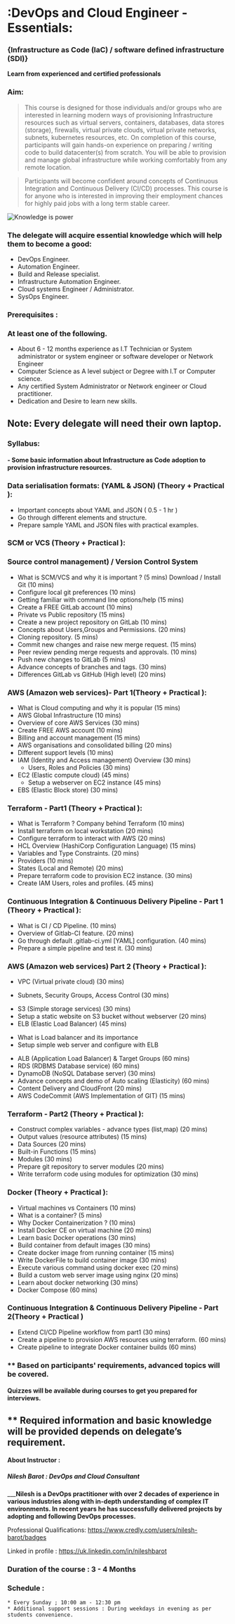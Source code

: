 # :DevOps and Cloud Engineer - Essentials:
### {Infrastructure as Code (IaC) / software defined infrastructure (SDI)}
**Learn from experienced and  certified professionals**

### Aim:
> This course is designed for those individuals and/or groups who are interested in learning modern ways of provisioning Infrastructure resources such as virtual servers, containers, databases,  data stores (storage), firewalls, virtual private clouds, virtual private networks, subnets, kubernetes resources,  etc. On completion of this course, participants will gain hands-on experience on preparing / writing code to build datacenter(s) from scratch. You will be able to provision and manage global infrastructure while working comfortably from any remote location.

> Participants will become confident around concepts of Continuous Integration and Continuous Delivery (CI/CD) processes. This course is for anyone who is interested in improving their employment chances for highly paid jobs with a long term stable career.


![Knowledge is power](./DevOps-ninit-banner.png)

### The delegate will acquire essential knowledge which will help them to become a good:

* DevOps Engineer.
* Automation Engineer.                       
* Build and Release specialist.
* Infrastructure Automation Engineer.
* Cloud systems Engineer / Administrator.
* SysOps Engineer.

### Prerequisites :
### At least one of the following.

* About 6 - 12 months experience as I.T Technician or System administrator  or system engineer or software developer or Network Engineer
* Computer Science as A level subject or Degree with I.T or Computer science.
* Any certified System Administrator or Network engineer or Cloud practitioner.
* Dedication and Desire to learn new skills.

## Note: Every delegate will need their own laptop.
### Syllabus:
#### - Some basic information about Infrastructure as Code adoption to provision infrastructure resources.

### Data serialisation formats: (YAML & JSON) (Theory + Practical ):
* Important concepts about YAML and JSON				 ( 0.5 - 1 hr )
* Go through different elements and structure.
* Prepare sample YAML and JSON files with practical examples.

### SCM or VCS (Theory + Practical ):
### Source control management) / Version Control System
* What is SCM/VCS and why it is important ?			(5 mins)
Download / Install Git						(10 mins)
* Configure local git preferences					(10 mins)
* Getting familiar with command line options/help			(15 mins)
* Create a FREE GitLab account					(10 mins)
* Private vs Public repository						(15 mins)
* Create a new project repository on GitLab				(10 mins)
* Concepts about Users,Groups and Permissions.			(20 mins)
* Cloning repository.				 			(5 mins)
* Commit new changes and raise new merge request.		(15 mins)
* Peer review pending merge requests and approvals.		(10 mins)
* Push new changes to GitLab						(5 mins)
* Advance concepts of branches and tags.   		(30 mins)
* Differences GitLab vs GitHub (High level)				(20 mins)

### AWS (Amazon web services)- Part 1(Theory + Practical ):
* What is Cloud computing and why it is popular			(15 mins)
* AWS Global Infrastructure 						(10 mins)
* Overview of core AWS Services					(30 mins)
* Create FREE AWS account						(10 mins)
* Billing and account management					(15 mins)
* AWS organisations and consolidated billing				(20 mins)
* Different support levels						(10 mins)
* IAM (Identity and Access management) Overview			(30 mins)
	- Users, Roles and Policies					(30 mins) 	
* EC2 (Elastic compute cloud)						(45 mins)
	- Setup a webserver on EC2 instance	          		(45 mins)
* EBS (Elastic Block store)  						(30 mins)

### Terraform - Part1 (Theory + Practical ):
* What is Terraform ? Company behind Terraform			(10 mins)
* Install terraform on local workstation				(20 mins)
* Configure terraform to interact with AWS				(20 mins)
* HCL Overview (HashiCorp Configuration Language)		(15 mins)
* Variables and Type Constraints.					(20 mins)
* Providers								(10 mins)
* States (Local and Remote)						(20 mins)
* Prepare terraform code to provision EC2 instance.			(30 mins)
* Create IAM Users, roles and profiles.				(45 mins)

### Continuous Integration & Continuous Delivery Pipeline - Part 1  (Theory + Practical ):
* What is CI / CD Pipeline.						(10 mins)
* Overview of Gitlab-CI feature.					(20 mins)
* Go through default .gitlab-ci.yml [YAML] configuration.     	(40 mins)
* Prepare a simple pipeline and test it.		(30 mins)

### AWS (Amazon web services) Part 2 (Theory + Practical ):
* VPC (Virtual private cloud)					(30 mins)
 - Subnets, Security Groups, Access Control		(30 mins)
* S3 (Simple storage services)					(30 mins)
* Setup a static website on S3 bucket without webserver		(20 mins)
* ELB (Elastic Load Balancer)						(45 mins)
 - What is Load balancer and its importance
 - Setup simple web server and configure with ELB
* ALB (Application Load Balancer) & Target Groups			(60 mins)
* RDS (RDBMS Database service)					(60 mins)
* DynamoDB (NoSQL Database server)				(30 mins)
* Advance concepts and demo of Auto scaling (Elasticity)		(60 mins)
* Content Delivery and CloudFront 					(20 mins)
* AWS CodeCommit	(AWS Implementation of GIT) 		(15 mins)

### Terraform - Part2 (Theory + Practical ):
* Construct complex variables - advance types (list,map)		(20 mins)
* Output values (resource attributes)					(15 mins)
* Data Sources 								(20 mins)
* Built-in Functions					(15 mins)
* Modules 								(30 mins)
* Prepare git repository to server modules		(20 mins)
* Write terraform code using modules for optimization		(30 mins)

### Docker (Theory + Practical ):
* Virtual machines vs Containers					(10 mins)
* What is a container?							(5 mins)
* Why Docker Containerization ?					(10 mins)
* Install Docker CE on virtual machine				(20 mins)
* Learn basic Docker operations					(30 mins)
* Build container from default images					(30 mins)
* Create docker image from running container	(15 mins)
* Write DockerFile to build container image	 (30 mins)
* Execute various command using docker exec		(20 mins)
* Build a custom web server image using nginx	(20 mins)
* Learn about docker networking		(30 mins)
* Docker Compose 							(60 mins)

### Continuous Integration & Continuous Delivery Pipeline - Part 2(Theory + Practical )
* Extend CI/CD Pipeline workflow from part1			(30 mins)
* Create a pipeline to provision AWS resources using terraform.	(60 mins)
* Create pipeline to integrate Docker container builds 		(60 mins)


### ** Based on participants' requirements, advanced topics will be covered.
#### Quizzes will be available during courses to get you prepared for interviews.

## ** Required information and basic knowledge will be provided depends on delegate’s requirement.

#### About Instructor :
##### Nilesh Barot : DevOps and Cloud Consultant

___________Nilesh is a DevOps practitioner with over 2 decades of experience in various industries along with in-depth understanding of complex IT environments. In recent years he has successfully delivered projects by adopting and following DevOps processes.________

Professional Qualifications: https://www.credly.com/users/nilesh-barot/badges

Linked in profile : https://uk.linkedin.com/in/nileshbarot

### Duration of the course : 3 - 4 Months
### Schedule :
	* Every Sunday ; 10:00 am - 12:30 pm
	* Additional support sessions : During weekdays in evening as per students convenience.
